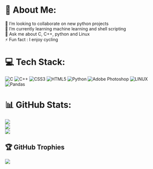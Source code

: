 # 💫 About Me:
👯 I’m looking to collaborate on new python projects<br>🌱 I’m currently learning machine learning and shell scripting<br>💬 Ask me about C, C++, python and Linux<br>⚡ Fun fact : I enjoy cycling


# 💻 Tech Stack:
![C](https://img.shields.io/badge/c-%2300599C.svg?style=plastic&logo=c&logoColor=white) ![C++](https://img.shields.io/badge/c++-%2300599C.svg?style=plastic&logo=c%2B%2B&logoColor=white) ![CSS3](https://img.shields.io/badge/css3-%231572B6.svg?style=plastic&logo=css3&logoColor=white) ![HTML5](https://img.shields.io/badge/html5-%23E34F26.svg?style=plastic&logo=html5&logoColor=white) ![Python](https://img.shields.io/badge/python-3670A0?style=plastic&logo=python&logoColor=ffdd54) ![Adobe Photoshop](https://img.shields.io/badge/adobephotoshop-%2331A8FF.svg?style=plastic&logo=adobephotoshop&logoColor=white) ![LINUX](https://img.shields.io/badge/Linux-FCC624?style=plastic&logo=linux&logoColor=black) ![Pandas](https://img.shields.io/badge/pandas-%23150458.svg?style=plastic&logo=pandas&logoColor=white)
# 📊 GitHub Stats:
![](https://github-readme-stats.vercel.app/api?username=rammani28&theme=radical&hide_border=false&include_all_commits=true&count_private=false)<br/>
![](https://github-readme-streak-stats.herokuapp.com/?user=rammani28&theme=radical&hide_border=false)<br/>
![](https://github-readme-stats.vercel.app/api/top-langs/?username=rammani28&theme=radical&hide_border=false&include_all_commits=true&count_private=false&layout=compact)

## 🏆 GitHub Trophies
![](https://github-profile-trophy.vercel.app/?username=rammani28&theme=radical&no-frame=false&no-bg=true&margin-w=4)

<!-- Proudly created with GPRM ( https://gprm.itsvg.in ) -->
